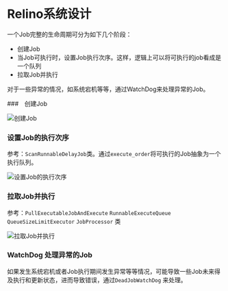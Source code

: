 # Relino系统设计

一个Job完整的生命周期可分为如下几个阶段：

* 创建Job
* 当Job可执行时，设置Job执行次序。这样，逻辑上可以将可执行的job看成是一个队列
* 拉取Job并执行

对于一些异常的情况，如系统宕机等等，通过WatchDog来处理异常的Job。

###　创建Job

![创建Job](http://www.plantuml.com/plantuml/png/XP6nJiD038PtFuN7P6WU80EgIWM2WNTmUXOAkboaYw-0b0Ve10oe2mElm8O4pvF2O-0ZGqAKYia--_ll_FkMZP2NK5cW8BKBLS4Uf1JBsErUki-Foxg0jcq1Q2ErnrDRiXFe0ovEKFjdlwtx78jGMiC-IIDSRabur8OXZReBSywEFUavnskMAxwJ9CNlX_VkSL-QuOOH2ACS5vF7LMDuLZLGqu6_dbyFkwV3_kscBlvWolKMSoHqV8iHC3ndwyWkDfv9M2k9IbC0Gq85DOphrV_R6KCnNw_wehfq3NlH87MS2RTa0oTPbgKAJNOo6bYry_wEcOfVlcHdGcL_0000)

### 设置Job的执行次序

参考：`ScanRunnableDelayJob`类。通过`execute_order`将可执行的Job抽象为一个执行队列。

![设置Job的执行次序](http://www.plantuml.com/plantuml/png/bP91QzH05CVlyodUmKCh-WMAAssQlUZIGqL4AIoJv2sDJcRAPCPLN64j7amHSsj1GT2BXsBjeTIjnVNBx4xIR-6CciL0SjXBO2Rl_UV__xstdYegbKuOKR5Y22OxDda-px-Px4lvwMtn_lKT4H2gbU0w2L0ICXgDoAQML0dPGngXx38CLImutBmDzqBAjpNdD63e8wFFRVSQu3CCjS87kyWtAO_YY2fSMILSA0I60mLY08sIfFny_EZkrJYRJNxC9fVbmNwnVq6GH-1w2HDYZr1R-TGADhvDcYxRZJ8HFY74sgC1JH5yhxNVzzQWVFTzdX_E9cEJNSpVd9RJwLzevkZywkYiGbVPisA-LxMcw1B2THX8aS1Zgxd3ORYB4c4OCzR_HwoluWJXbaqxN5br9PQUg-wdYgeKEk1tUniF_-YsP28H_k_03cyv9BMGvQ-FnULN6woo9sI4ibMq2ci-d9d3KtjH79oRyIixoyL-sUCEBq-cnS-JkcOpDhtdLgVYbQ9QmD1fP_l-rjQ6r-lUSFzgQfrhBshdbqiGMnANvcw7799AftKraKTatNvqmdu3)

### 拉取Job并执行
参考：`PullExecutableJobAndExecute` `RunnableExecuteQueue` `QueueSizeLimitExecutor` `JobProcessor` 类

![拉取Job并执行](http://www.plantuml.com/plantuml/png/bPJFojD05CNtzobc-NNH5yYYjAKk517_FC4akKWqoKWw8qMwI564rDg2I1TLnEAYxgmWjSNNQIRrBRpDb10mQVXMoSpzpJrdpapI7KeUIHNu0DAJFZBzBaaNItPFs2mzx7IoEQrdm9KKeGfiZC3bajjyY6pG1nYFn-0ByGAu8xsNN29xg7p_pWWTHPIFrAKNkcQCSAN6sXtsM8NXkN2PUgHGeSMUedo08vaNpQgR5ZlDVvF9upxMoI5T_30kizMRPy8kh5Js0wYQhLVtXVEyTWabK8ZH-w3FsZMDmCKoUJiFAgntGOBN8hVO_naHa9-RYmr9NJ-k3ikn9zuhlEy5dZGL4Ldix-HzEd-harX_JkX0JjlNsSVlt7NlIWnkMaQt-RBa7WkoMWimTC69y4pq21KXL8Fazm9O38q0EScxbzQQHvareHttgtIwFlxvbdsT552xBe3o1XjD3VeaykcNNcvfzzbqf-D9-c6M_loYuqtLvMgM9BOqgkGhFcBeKfJq5_W7)

### WatchDog 处理异常的Job

如果发生系统宕机或者Job执行期间发生异常等等情况，可能导致一些Job未来得及执行和更新状态，进而导致错误，通过`DeadJobWatchDog` 来处理。